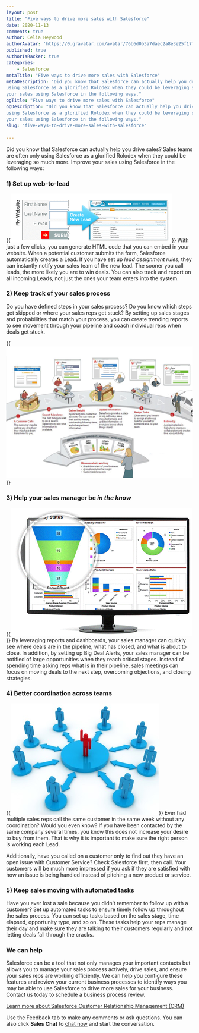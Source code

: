 ```yaml
---
layout: post
title: "Five ways to drive more sales with Salesforce"
date: 2020-11-13
comments: true
author: Celia Heywood
authorAvatar: 'https://0.gravatar.com/avatar/76b6d0b3a7daec2a8e3e25f17ff7ead7'
published: true
authorIsRacker: true
categories:
    - Salesforce
metaTitle: "Five ways to drive more sales with Salesforce"
metaDescription: "Did you know that Salesforce can actually help you drive sales? Sales teams are often only
using Salesforce as a glorified Rolodex when they could be leveraging so much more. Improve
your sales using Salesforce in the following ways."
ogTitle: "Five ways to drive more sales with Salesforce"
ogDescription: "Did you know that Salesforce can actually help you drive sales? Sales teams are often only
using Salesforce as a glorified Rolodex when they could be leveraging so much more. Improve
your sales using Salesforce in the following ways."
slug: "five-ways-to-drive-more-sales-with-salesforce"

---
```


Did you know that Salesforce can actually help you drive sales? Sales teams are often only
using Salesforce as a glorified Rolodex when they could be leveraging so much more. Improve
your sales using Salesforce in the following ways:

<!--more-->

### 1) Set up web-to-lead

{{<img src="web-to-lead.png" title="" alt="" class="image-right">}} With just a few clicks,
you can generate HTML code that you can embed in your website. When
a potential customer submits the form, Salesforce automatically creates a Lead. If you have
set up *lead assignment rules*, they can instantly notify your sales team of the new lead.
The sooner you call leads, the more likely you are to win deals. You can also track and
report on all incoming Leads, not just the ones your team enters into the system.

### 2) Keep track of your sales process

Do you have defined steps in your sales process? Do you know which steps get skipped or
where your sales reps get stuck? By setting up sales stages and probabilities that match
your process, you can create trending reports to see movement through your pipeline and
coach individual reps when deals get stuck.

{{<img src="sales-process.png" title="" alt="">}}

### 3) Help your sales manager be *in the know*

{{<img src="dashboard-pipeline.png" title="" alt="" class="image-right">}} By leveraging reports
and dashboards, your sales manager can quickly see where deals are
in the pipeline, what has closed, and what is about to close. In addition, by setting up
Big Deal Alerts, your sales manager can be notified of large opportunities when they reach
critical stages. Instead of spending time asking reps what is in their pipeline, sales
meetings can focus on moving deals to the next step, overcoming objections, and closing
strategies.

### 4) Better coordination across teams

{{<img src="coordination.jpg" title="" alt="" class="image-left">}} Ever had multiple
sales reps call the same customer in the same week without any coordination?
Would you even know? If you have been contacted by the same company several times, you know
this does not increase your desire to buy from them. That is why it is important to make
sure the right person is working each Lead.

Additionally, have you called on a customer only to find out they have an open issue with
Customer Service? Check Salesforce first, then call. Your customers will be much more
impressed if you ask if they are satisfied with how an issue is being handled instead of
pitching a new product or service.

### 5) Keep sales moving with automated tasks

Have you ever lost a sale because you didn’t remember to follow up with a customer? Set up
automated tasks to ensure timely follow up throughout the sales process. You can set up
tasks based on the sales stage, time elapsed, opportunity type, and so on. These tasks help
your reps manage their day and make sure they are talking to their customers regularly and
not letting deals fall through the cracks.

### We can help

Salesforce can be a tool that not only manages your important contacts but allows you to
manage your sales process actively, drive sales, and ensure your sales reps are working
efficiently. We can help you configure these features and review your current business
processes to identify ways you may be able to use Salesforce to drive more sales for your
business. Contact us today to schedule a business process review.

<a class="cta blue" id="cta" href="https://www.rackspace.com/salesforce">Learn more about Salesforce Customer Relationship Management (CRM)</a>

Use the Feedback tab to make any comments or ask questions. You can also click
**Sales Chat** to [chat now](https://www.rackspace.com/) and start the conversation.
